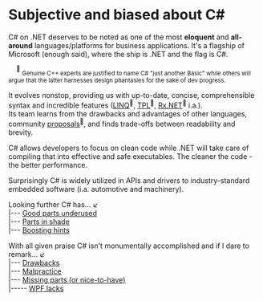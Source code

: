 # Subjective and biased about C#

C# on .NET deserves to be noted as one of the most **eloquent** and **all-around** languages/platforms for business applications. It's a flagship of Microsoft (enough said), where the ship is .NET and the flag is C#.

&nbsp;&nbsp;&nbsp;&nbsp;<sup>🙋</sup>&nbsp;<sub>Genuine C++ experts are justified to name C# "just another Basic" while others will argue that the latter harnesses design phantasies for the sake of dev progress.</sub>

It evolves nonstop, providing us with up-to-date, concise, comprehensible syntax and incredible features ([LINQ](https://stackoverflow.com/questions/2321724/where-can-i-get-a-good-concise-linq-cheatsheet)<sup>🔗</sup>, [TPL](https://docs.microsoft.com/en-us/dotnet/standard/parallel-programming/task-parallel-library-tpl)<sup>🔗</sup>, [Rx.NET](https://github.com/dotnet/reactive)<sup>🔗</sup> i.a.).\
Its team learns from the drawbacks and advantages of other languages, community [proposals](https://github.com/dotnet/csharplang/tree/main/proposals)<sup>🔗</sup>, and finds trade-offs between readability and brevity.
 
C# allows developers to focus on clean code while .NET will take care of compiling that into effective and safe executables. The cleaner the code - the better performance.

Surprisingly C# is widely utilized in APIs and drivers to industry-standard embedded software (i.a. automotive and machinery).

Looking further C# has...&nbsp;↙️\
|--- [Good parts underused](README+/b.deduced/cs-underused_parts.md)\
|--- [Parts in shade](README+/b.deduced/cs-shadow_parts.md)\
|--- [Boosting hints](README+/b.deduced/cs-hints.md)

With all given praise C# isn't monumentally accomplished and if I dare to remark...&nbsp;↙️\
|--- [Drawbacks](README+/a.review/cs-drawbacks.md)\
|--- [Malpractice](README+/a.review/cs-malpractice.md)\
|--- [Missing parts (or nice-to-have)](README+/a.review/cs-lacks.md)\
|----- [WPF lacks](README+/wpf/README+/wpf-drawbacks.md)

